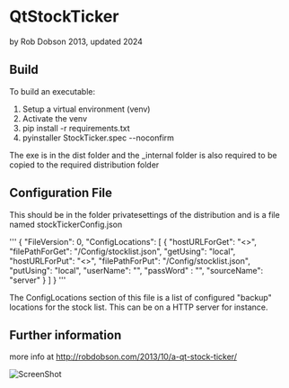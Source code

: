 # QtStockTicker
by Rob Dobson 2013, updated 2024

## Build

To build an executable:

1) Setup a virtual environment (venv)
2) Activate the venv
3) pip install -r requirements.txt
4) pyinstaller StockTicker.spec --noconfirm

The exe is in the dist folder and the _internal folder is also required to be copied to the required distribution folder

## Configuration File

This should be in the folder privatesettings of the distribution and is a file named stockTickerConfig.json

'''
{
	"FileVersion": 0,
	"ConfigLocations":
	[
	  {
	    "hostURLForGet": "<<url-for-online-or-offline-stocklist>>", "filePathForGet": "/Config/stocklist.json", "getUsing": "local",
        "hostURLForPut": "<<url-for-online-or-offline-stocklist>>", "filePathForPut": "/Config/stocklist.json", "putUsing": "local",
        "userName": "", "passWord" : "", "sourceName": "server"
	  }
	]
}
'''

The ConfigLocations section of this file is a list of configured "backup" locations for the stock list. This can be on a HTTP server for instance.

## Further information

more info at http://robdobson.com/2013/10/a-qt-stock-ticker/

![ScreenShot](https://raw.github.com/robdobsn/QtStockTicker/master/screenshots/latest.png)

